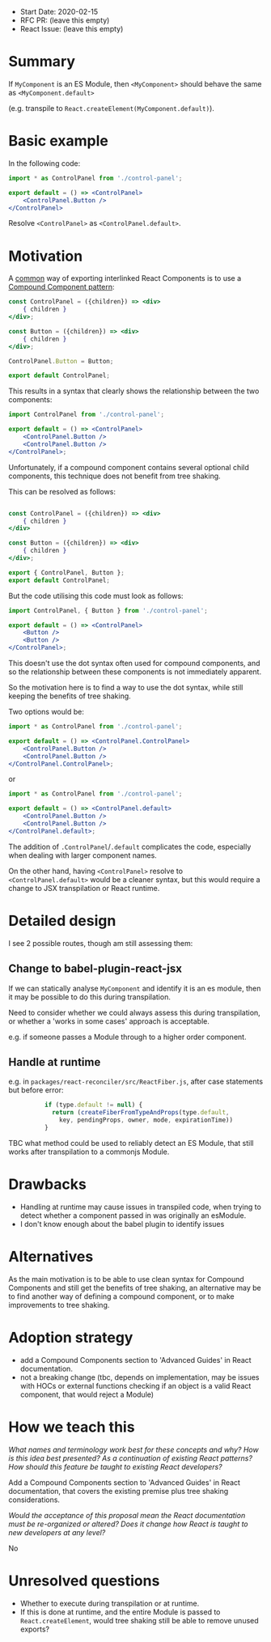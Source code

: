 - Start Date: 2020-02-15
- RFC PR: (leave this empty)
- React Issue: (leave this empty)

# Summary

If `MyComponent` is an ES Module, then `<MyComponent>` should behave the same as `<MyComponent.default>`

(e.g. transpile to `React.createElement(MyComponent.default)`).

# Basic example

In the following code:

```jsx
import * as ControlPanel from './control-panel';

export default = () => <ControlPanel>
    <ControlPanel.Button />
</ControlPanel>
```

Resolve `<ControlPanel>` as `<ControlPanel.default>`.

# Motivation

A [common](https://kentcdodds.com/blog/compound-components-with-react-hooks) way of exporting interlinked React Components is to use a [Compound Component pattern](https://egghead.io/lessons/react-write-compound-components):

```jsx
const ControlPanel = ({children}) => <div>
    { children }
</div>;

const Button = ({children}) => <div>
    { children }
</div>;

ControlPanel.Button = Button;

export default ControlPanel;
```

This results in a syntax that clearly shows the relationship between the two components:

```jsx
import ControlPanel from './control-panel';

export default = () => <ControlPanel>
    <ControlPanel.Button />
    <ControlPanel.Button />
</ControlPanel>;
```

Unfortunately, if a compound component contains several optional child components, this technique does not benefit from tree shaking.

This can be resolved as follows:

```jsx

const ControlPanel = ({children}) => <div>
    { children }
</div>

const Button = ({children}) => <div>
    { children }
</div>;

export { ControlPanel, Button };
export default ControlPanel;
```

But the code utilising this code must look as follows:

```jsx
import ControlPanel, { Button } from './control-panel';

export default = () => <ControlPanel>
    <Button />
    <Button />
</ControlPanel>;

```

This doesn't use the dot syntax often used for compound components, and so the relationship between these components is not immediately apparent.

So the motivation here is to find a way to use the dot syntax, while still keeping the benefits of tree shaking.

Two options would be:

```jsx
import * as ControlPanel from './control-panel';

export default = () => <ControlPanel.ControlPanel>
    <ControlPanel.Button />
    <ControlPanel.Button />
</ControlPanel.ControlPanel>;
```

or

```jsx
import * as ControlPanel from './control-panel';

export default = () => <ControlPanel.default>
    <ControlPanel.Button />
    <ControlPanel.Button />
</ControlPanel.default>;
```

The addition of `.ControlPanel`/`.default` complicates the code, especially when dealing with larger component names.

On the other hand, having `<ControlPanel>` resolve to `<ControlPanel.default>` would be a cleaner syntax, but this would require a change to JSX transpilation or React runtime.

# Detailed design

I see 2 possible routes, though am still assessing them:

## Change to babel-plugin-react-jsx

If we can statically analyse `MyComponent` and identify it is an es module, then it may be possible to do this during transpilation.

Need to consider whether we could always assess this during transpilation, or whether a 'works in some cases' approach is acceptable.

e.g. if someone passes a Module through to a higher order component.

## Handle at runtime

e.g. in `packages/react-reconciler/src/ReactFiber.js`, after case statements but before error:

```js
          if (type.default != null) {
            return (createFiberFromTypeAndProps(type.default,
              key, pendingProps, owner, mode, expirationTime))
          }
```

TBC what method could be used to reliably detect an ES Module, that still works after transpilation to a commonjs Module.

# Drawbacks

- Handling at runtime may cause issues in transpiled code, when trying to detect whether a component passed in was originally an esModule.
- I don't know enough about the babel plugin to identify issues

# Alternatives

As the main motivation is to be able to use clean syntax for Compound Components and still get the benefits of tree shaking, an alternative may be to find another way of defining a compound component, or to make improvements to tree shaking.

# Adoption strategy

- add a Compound Components section to 'Advanced Guides' in React documentation.
- not a breaking change (tbc, depends on implementation, may be issues with HOCs or external functions checking if an object is a valid React component, that would reject a Module)

# How we teach this

*What names and terminology work best for these concepts and why? How is this
idea best presented? As a continuation of existing React patterns?*
*How should this feature be taught to existing React developers?*

Add a Compound Components section to 'Advanced Guides' in React documentation, that covers the existing premise plus tree shaking considerations.

*Would the acceptance of this proposal mean the React documentation must be
re-organized or altered?*
*Does it change how React is taught to new developers at any level?*

No

# Unresolved questions

- Whether to execute during transpilation or at runtime.
- If this is done at runtime, and the entire Module is passed to `React.createElement`, would tree shaking still be able to remove unused exports?
